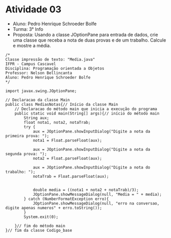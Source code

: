 # Atividade 03

* Aluno: Pedro Henrique Schroeder Bolfe
* Turma: 3° Info 
* Proposta: Usando a classe JOptionPane para entrada de dados, crie uma classe que receba a nota de duas provas e de um trabalho. Calcule e mostre a média.
```
/*
Classe impressão de texto: "Media.java"
IFPR - Campus Cascavel
Disciplina: Programação orientada a Objetos
Professor: Nelson Bellincanta
Aluno: Pedro Henrique Schroeder Bolfe
*/

import javax.swing.JOptionPane;

// Declaracao da classe Main
public class MediasNotas{// Início da classe Main
    // Declaracao do método main que inicia a execução do programa
	public static void main(String[] args){// início do método main
	    String aux;
	    float nota1, nota2, notaTrab;
	    try {
	        aux = JOptionPane.showInputDialog("Digite a nota da primeira prova: ");
	        nota1 = Float.parseFloat(aux);
	        
	        aux = JOptionPane.showInputDialog("Digite a nota da segunda prova: ");
	        nota2 = Float.parseFloat(aux);
	        
	        aux = JOptionPane.showInputDialog("Digite a nota do trabalho: ");
	        notaTrab = Float.parseFloat(aux);
	        
	        
	        double media = ((nota1 + nota2 + notaTrab)/3);
	        JOptionPane.showMessageDialog(null, "Media = " + media);
	    } catch (NumberFormatException erro){
	        JOptionPane.showMessageDialog(null, "erro na conversao, digite apenas numeros" + erro.toString());
	    }
	    System.exit(0);
	    
	}// fim do método main
}// fim da classe Codigo_base
